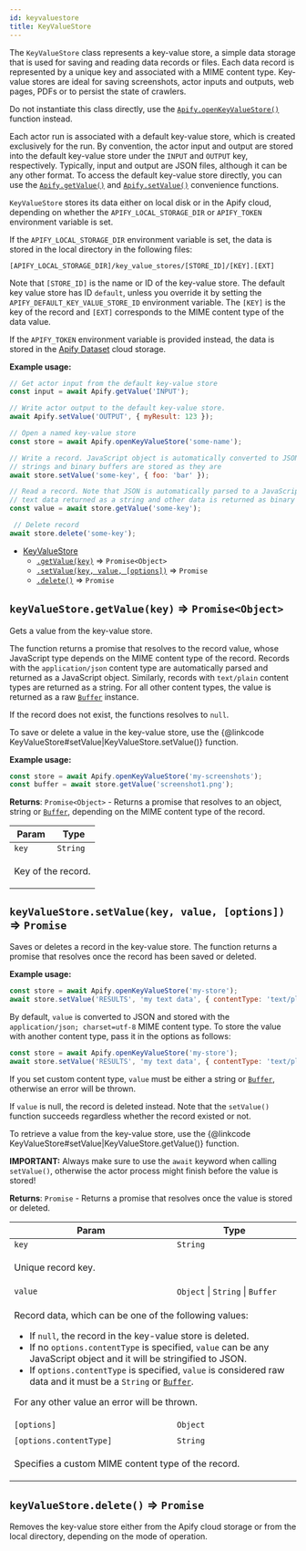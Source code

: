 ```yaml
---
id: keyvaluestore
title: KeyValueStore
---
```

<a name="KeyValueStore"></a>

The `KeyValueStore` class represents a key-value store, a simple data storage that is used
for saving and reading data records or files. Each data record is
represented by a unique key and associated with a MIME content type. Key-value stores are ideal
for saving screenshots, actor inputs and outputs, web pages, PDFs or to persist the state of crawlers.

Do not instantiate this class directly, use the
[``Apify.openKeyValueStore()``](apify#openkeyvaluestore) function instead.

Each actor run is associated with a default key-value store, which is created exclusively
for the run. By convention, the actor input and output are stored into the
default key-value store under the `INPUT` and `OUTPUT` key, respectively.
Typically, input and output are JSON files, although it can be any other format.
To access the default key-value store directly, you can use the
[`Apify.getValue()`](apify.getvalue)
and [`Apify.setValue()`](apify.getvalue) convenience functions.

`KeyValueStore` stores its data either on local disk or in the Apify cloud,
depending on whether the `APIFY_LOCAL_STORAGE_DIR` or `APIFY_TOKEN` environment variable is set.

If the `APIFY_LOCAL_STORAGE_DIR` environment variable is set, the data is stored in
the local directory in the following files:
```
[APIFY_LOCAL_STORAGE_DIR]/key_value_stores/[STORE_ID]/[KEY].[EXT]
```
Note that `[STORE_ID]` is the name or ID of the key-value store. The default key value store has ID `default`,
unless you override it by setting the `APIFY_DEFAULT_KEY_VALUE_STORE_ID` environment variable.
The `[KEY]` is the key of the record and `[EXT]` corresponds to the MIME content type of the data value.

If the `APIFY_TOKEN` environment variable is provided instead, the data is stored
in the [Apify Dataset](https://www.apify.com/docs/storage#dataset) cloud storage.

**Example usage:**

```javascript
// Get actor input from the default key-value store
const input = await Apify.getValue('INPUT');

// Write actor output to the default key-value store.
await Apify.setValue('OUTPUT', { myResult: 123 });

// Open a named key-value store
const store = await Apify.openKeyValueStore('some-name');

// Write a record. JavaScript object is automatically converted to JSON,
// strings and binary buffers are stored as they are
await store.setValue('some-key', { foo: 'bar' });

// Read a record. Note that JSON is automatically parsed to a JavaScript object,
// text data returned as a string and other data is returned as binary buffer
const value = await store.getValue('some-key');

 // Delete record
await store.delete('some-key');
```


* [KeyValueStore](keyvaluestore)
    * [`.getValue(key)`](#KeyValueStore+getValue) ⇒ <code>Promise&lt;Object&gt;</code>
    * [`.setValue(key, value, [options])`](#KeyValueStore+setValue) ⇒ <code>Promise</code>
    * [`.delete()`](#KeyValueStore+delete) ⇒ <code>Promise</code>

<a name="KeyValueStore+getValue"></a>

## `keyValueStore.getValue(key)` ⇒ <code>Promise&lt;Object&gt;</code>
Gets a value from the key-value store.

The function returns a promise that resolves to the record value,
whose JavaScript type depends on the MIME content type of the record.
Records with the `application/json`
content type are automatically parsed and returned as a JavaScript object.
Similarly, records with `text/plain` content types are returned as a string.
For all other content types, the value is returned as a raw
<a href="https://nodejs.org/api/buffer.html"><code>Buffer</code></a> instance.

If the record does not exist, the functions resolves to `null`.

To save or delete a value in the key-value store, use the
{@linkcode KeyValueStore#setValue|KeyValueStore.setValue()} function.

**Example usage:**

```javascript
const store = await Apify.openKeyValueStore('my-screenshots');
const buffer = await store.getValue('screenshot1.png');
```

**Returns**: <code>Promise&lt;Object&gt;</code> - Returns a promise that resolves to an object, string
  or <a href="https://nodejs.org/api/buffer.html"><code>Buffer</code></a>, depending
  on the MIME content type of the record.  
<table>
<thead>
<tr>
<th>Param</th><th>Type</th>
</tr>
</thead>
<tbody>
<tr>
<td><code>key</code></td><td><code>String</code></td>
</tr>
<tr>
<td colspan="3"><p>Key of the record.</p>
</td></tr></tbody>
</table>
<a name="KeyValueStore+setValue"></a>

## `keyValueStore.setValue(key, value, [options])` ⇒ <code>Promise</code>
Saves or deletes a record in the key-value store.
The function returns a promise that resolves once the record has been saved or deleted.

**Example usage:**

```javascript
const store = await Apify.openKeyValueStore('my-store');
await store.setValue('RESULTS', 'my text data', { contentType: 'text/plain' });
```

By default, `value` is converted to JSON and stored with the
`application/json; charset=utf-8` MIME content type.
To store the value with another content type, pass it in the options as follows:
```javascript
const store = await Apify.openKeyValueStore('my-store');
await store.setValue('RESULTS', 'my text data', { contentType: 'text/plain' });
```
If you set custom content type, `value` must be either a string or
<a href="https://nodejs.org/api/buffer.html"><code>Buffer</code></a>, otherwise an error will be thrown.

If `value` is null, the record is deleted instead. Note that the `setValue()` function succeeds
regardless whether the record existed or not.

To retrieve a value from the key-value store, use the
{@linkcode KeyValueStore#setValue|KeyValueStore.getValue()} function.

**IMPORTANT:** Always make sure to use the `await` keyword when calling `setValue()`,
otherwise the actor process might finish before the value is stored!

**Returns**: <code>Promise</code> - Returns a promise that resolves once the value is stored or deleted.  
<table>
<thead>
<tr>
<th>Param</th><th>Type</th>
</tr>
</thead>
<tbody>
<tr>
<td><code>key</code></td><td><code>String</code></td>
</tr>
<tr>
<td colspan="3"><p>Unique record key.</p>
</td></tr><tr>
<td><code>value</code></td><td><code>Object</code> | <code>String</code> | <code>Buffer</code></td>
</tr>
<tr>
<td colspan="3"><p>Record data, which can be one of the following values:
  <ul>
    <li>If <code>null</code>, the record in the key-value store is deleted.</li>
    <li>If no <code>options.contentType</code> is specified, <code>value</code> can be any JavaScript object and it will be stringified to JSON.</li>
    <li>If <code>options.contentType</code> is specified, <code>value</code> is considered raw data and it must be a <code>String</code>
    or <a href="https://nodejs.org/api/buffer.html"><code>Buffer</code></a>.</li>
  </ul>
  For any other value an error will be thrown.</p>
</td></tr><tr>
<td><code>[options]</code></td><td><code>Object</code></td>
</tr>
<tr>
<td colspan="3"></td></tr><tr>
<td><code>[options.contentType]</code></td><td><code>String</code></td>
</tr>
<tr>
<td colspan="3"><p>Specifies a custom MIME content type of the record.</p>
</td></tr></tbody>
</table>
<a name="KeyValueStore+delete"></a>

## `keyValueStore.delete()` ⇒ <code>Promise</code>
Removes the key-value store either from the Apify cloud storage or from the local directory,
depending on the mode of operation.

